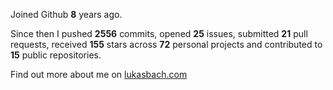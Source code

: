Joined Github **8** years ago.

Since then I pushed **2556** commits, opened **25** issues, submitted **21** pull requests, received **155** stars across **72** personal projects and contributed to **15** public repositories.

Find out more about me on [lukasbach.com](https://lukasbach.com)
